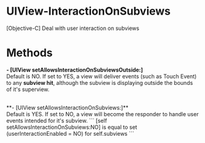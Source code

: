 # UIView-InteractionOnSubviews
[Objective-C] Deal with user interaction on subviews 

# Methods

**- [UIView setAllowsInteractionOnSubviewsOutside:]**<br />
Default is NO. If set to YES, a view will deliver events (such as Touch Event) to any **subview hit**, although the subview is displaying outside the bounds of it's superview.

<br />
**- [UIView setAllowsInteractionOnSubviews:]**<br />
Default is YES. If set to NO, a view will become the responder to handle user events intended for it's subview.
```
[self setAllowsInteractionOnSubviews:NO]
is equal to
set (userInteractionEnabled = NO) for self.subviews
```
